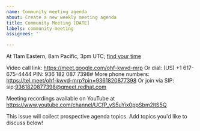 ```yaml
---
name: Community meeting agenda
about: Create a new weekly meeting agenda
title: Community Meeting [DATE]
labels: community-meeting
assignees: ''

---
```


At 11am Eastern, 8am Pacific, 3pm UTC; [find your time](https://www.timeanddate.com/worldclock/converter.html?iso=20210518T150000&p1=1440&p2=4826&p3=234&p4=195)

Video call link: https://meet.google.com/ohf-kwvd-mrp
Or dial: ‪(US) +1 617-675-4444‬ PIN: ‪936 182 087 7398‬#
More phone numbers: https://tel.meet/ohf-kwvd-mrp?pin=9361820877398
Or join via SIP: sip:9361820877398@gmeet.redhat.com

Meeting recordings available on YouTube at https://www.youtube.com/channel/UCfP_yS5uYix0ppSbm2ltS5Q

This issue will collect prospective agenda topics. Add topics you'd like to discuss below!
